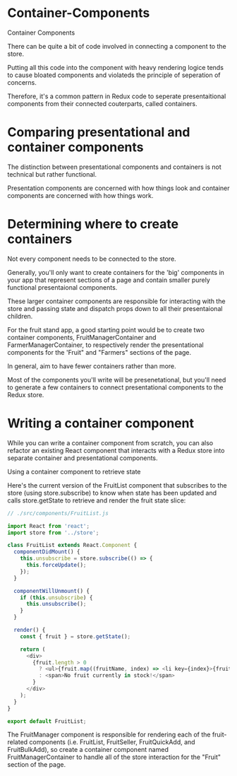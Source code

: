 <h1>
Container-Components
</h1>

Container Components

There can be quite a bit of code involved in connecting a component to the store.

Putting all this code into the component with heavy rendering logice tends to cause bloated components and violateds the principle of seperation of concerns.

Therefore, it's a common pattern in Redux code to seperate presentaitional components from their connected couterparts, called containers.

<h1>
Comparing presentational and container components
</h1>

The distinction between presentational components and containers is not technical but rather functional.

Presentation components are concerned with how things look and container components are concerned with how things work.

<h1>
Determining where to create containers
</h1>

Not every component needs to be connected to the store.

Generally, you'll only want to create containers for the 'big' components in your app that represent
sections of a page and contain smaller purely functional presentaional components.

These larger container components are responsible for interacting with the store and passing state and dispatch props down to all their presentaional children.

For the fruit stand app, a good starting point would be to create two container components, FruitManagerContainer and FarmerManagerContainer, to respectively render the presentational components for the 'Fruit" and "Farmers" sections of the page.

In general, aim to have fewer containers rather than more.

Most of the components you'll write will be presenetational, but you'll need to generate a few containers to connect presentational components to the Redux store.

<h1>
Writing a container component
</h1>

While you can write a container component from scratch, you can also refactor an existing React component that interacts with a Redux store into separate container and presentational components.

Using a container component to retrieve state

Here's the current version of the FruitList component that subscribes to the store (using store.subscribe) to know when state has been updated and calls store.getState to retrieve and render the fruit state slice:

```js
// ./src/components/FruitList.js

import React from 'react';
import store from '../store';

class FruitList extends React.Component {
  componentDidMount() {
    this.unsubscribe = store.subscribe(() => {
      this.forceUpdate();
    });
  }

  componentWillUnmount() {
    if (this.unsubscribe) {
      this.unsubscribe();
    }
  }

  render() {
    const { fruit } = store.getState();

    return (
      <div>
        {fruit.length > 0
          ? <ul>{fruit.map((fruitName, index) => <li key={index}>{fruitName}</li>)}</ul>
          : <span>No fruit currently in stock!</span>
        }
      </div>
    );
  }
}

export default FruitList;
```

The FruitManager component is responsible for rendering each of the fruit-related components (i.e. FruitList, FruitSeller, FruitQuickAdd, and FruitBulkAdd), so create a container component named FruitManagerContainer to handle all of the store interaction for the "Fruit" section of the page.



